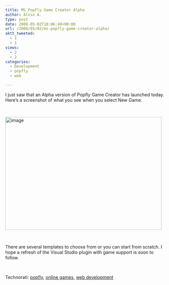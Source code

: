 ```yaml
---
title: MS Popfly Game Creator Alpha
author: Alvin A.
type: post
date: 2008-05-02T18:06:49+00:00
url: /2008/05/02/ms-popfly-game-creator-alpha/
aktt_tweeted:
  - 1
  - 1
views:
  - 2
  - 2
categories:
  - Development
  - popfly
  - web

---
```

I just saw that an Alpha version of Popfly Game Creator has launched today. Here&#8217;s a screenshot of what you see when you select New Game.

&nbsp;

[<img data-recalc-dims="1" loading="lazy" decoding="async" style="border-right: 0px; border-top: 0px; border-left: 0px; border-bottom: 0px" height="357" alt="image" src="https://i0.wp.com/alvinashcraft.azurewebsites.net/wp-content/uploads/2008/05/windowslivewritermspopflygamecreatoralpha-c600image-thumb.png?resize=494%2C357" width="494" border="0" />][1]

&nbsp;

There are several templates to choose from or you can start from scratch. I hope a refresh of the Visual Studio plugin with game support is soon to follow.

&nbsp;

<div class="wlWriterSmartContent" id="scid:C16BAC14-9A3D-4c50-9394-FBFEF7A93539:a3d40478-554a-4fdd-a13c-2257eaa81789" style="padding-right: 0px; display: inline; padding-left: 0px; padding-bottom: 0px; margin: 0px; padding-top: 0px">
  <!--dotnetkickit-->
</div>

<div class="wlWriterSmartContent" id="scid:d7bf807d-7bb0-458a-811f-90c51817d5c2:ccd23258-c589-4888-8701-99ecc65f930e" style="padding-right: 0px; display: inline; padding-left: 0px; padding-bottom: 0px; margin: 0px; padding-top: 0px">
  <p>
    <span class="TagSite">Technorati:</span> <a href="http://technorati.com/tag/popfly" rel="tag" class="tag">popfly</a>, <a href="http://technorati.com/tag/online+games" rel="tag" class="tag">online games</a>, <a href="http://technorati.com/tag/web+development" rel="tag" class="tag">web development</a><br /><!-- StartInsertedTags: popfly, online games, web development :EndInsertedTags -->
  </p>
</div>

 [1]: https://i0.wp.com/alvinashcraft.azurewebsites.net/wp-content/uploads/2008/05/windowslivewritermspopflygamecreatoralpha-c600image-2.png